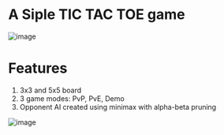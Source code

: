 # A Siple TIC TAC TOE game
![image](https://github.com/daniltirsk/Love2dGames/assets/56964428/1f18fc93-5f7c-48ac-9c07-44b21e8b8082)

# Features
1) 3x3 and 5x5 board  
2) 3 game modes: PvP, PvE, Demo  
3) Opponent AI created using minimax with alpha-beta pruning  
  
![image](https://github.com/daniltirsk/Love2dGames/assets/56964428/f01d8394-9ee6-4957-a8d5-2907f262fc4c)

